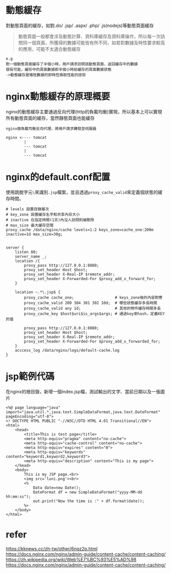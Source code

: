 # 動態緩存
對動態頁面的緩存，如對.do/ .jsp/ .aspx/ .php/ .js(nodejs)等動態頁面緩存
> 動態頁面一般都會涉及動態計算、資料庫緩存及資料庫操作，所以每一次訪問同一個頁面，所獲得的數據可能皆有所不同，如若對數據及時性要求較高的應用，可能不太適合動態緩存
```
e.g
對一個動態頁面緩存了半個小時，用戶請求訪問該動態頁面，返回緩存中的數據
很有可能，緩存中的頁面數據即半個小時前緩存的頁面數據狀態
->動態緩存是犧牲數據的即時性換取性能的技術
```
# nginx動態緩存的原理概要
nginx的動態緩存主要通過反向代理(http的負載均衡)實現，所以基本上可以實現所有動態頁面的緩存，當然靜態頁面也能緩存
```
nginx做負載均衡反向代理，將用戶請求轉發至伺服器

nginx <---- tomcat
        |
        --- tomcat
        |
        --- tomcat
```

# nginx的default.conf配置
使用跳脫字元`\`來識別`.jsp`檔案，並且透過`proxy_cache_valid`來定義個狀態的緩存時間。

```
# levels 設置目錄層次
# key_zone 設置緩存名字和共享內存大小
# inactive 在指定時間(1天)內沒人訪問則被刪除
# max_size 最大緩存空間
proxy_cache /data/nginx/cache levels=1:2 keys_zone=cache_one:200m inactive=1d max_size=30g;


server {
    listen 80;
    server_name _;
    location /{
        proxy_pass http://127.0.0.1:8080;
        proxy_set_header Host $host;
        proxy_set_header X-Real-IP $remote_addr;
        proxy_set_header X-Forwarded-For $proxy_add_x_forward_for;
    }

    location ~.*\.jsp$ {
        proxy_cache cache_one;                  # keys_zone後的內容對應
        proxy_cache_valid 200 304 301 302 10d;  # 哪些狀態緩存多長時間
        proxy_cache_valid any 1d;               # 其他的物件緩存時間多長
        proxy_cache_key $host$uri$is_args$args; # 通過key來hash，定義KEY的值

        proxy_pass http://127.0.0.1:8080;
        proxy_set_header Host $host;
        proxy_set_header X-Real-IP $remote_addr;
        proxy_set_header X-Forwarded-For $proxy_add_x_forwarded_for;
    }
    acccess_log /data/nginx/logs/default-cache.log
}
```

# jsp範例代碼
在nginx的根目錄，新增一個index.jsp檔，測試輸出的文字、當前日期以及一張圖片
```
<%@ page language="java" import="java.util.*,java.text.SimpleDataFormat,java.text.DateFormat" pageEncoding="utf-8">
<! DOCTYPE HTML PUBLIC "-//W3C//DTD HTML 4.01 Transitional//EN">
<html>
    <head>
        <title>This is test page</title>
        <meta http-equiv="pragma" content="no-cache">
        <meta http-equiv="cache-control" content="no-cache">
        <meta http-equiv="expires" content="0">
        <meta http-equiv="keywords" content="keyword1,keyword2,keyword3">
        <meta http-equiv="description" content="This is my page">
    </head>
    <body>
        This is my JSP page.<br>
        <img src='luni.png'><br>
        <%
            Data date=new Date();
            DateFormat df = new SimpleDataFormat("yyyy-MM-dd hh:mm:ss");
            out.print("Now the time is :" + df.format(date));
        %>
    </body>
</html>
```




# refer
https://kknews.cc/zh-tw/other/6nqz2p.html
https://docs.nginx.com/nginx/admin-guide/content-cache/content-caching/
https://zh.wikipedia.org/wiki/Web%E7%BC%93%E5%AD%98
https://docs.nginx.com/nginx/admin-guide/content-cache/content-caching/